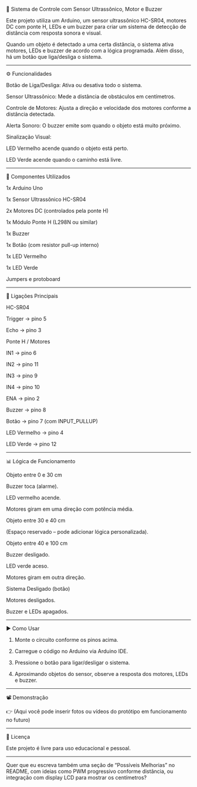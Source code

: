 🚗 Sistema de Controle com Sensor Ultrassônico, Motor e Buzzer

Este projeto utiliza um Arduino, um sensor ultrassônico HC-SR04, motores DC com ponte H, LEDs e um buzzer para criar um sistema de detecção de distância com resposta sonora e visual.

Quando um objeto é detectado a uma certa distância, o sistema ativa motores, LEDs e buzzer de acordo com a lógica programada.
Além disso, há um botão que liga/desliga o sistema.


---

⚙️ Funcionalidades

Botão de Liga/Desliga: Ativa ou desativa todo o sistema.

Sensor Ultrassônico: Mede a distância de obstáculos em centímetros.

Controle de Motores: Ajusta a direção e velocidade dos motores conforme a distância detectada.

Alerta Sonoro: O buzzer emite som quando o objeto está muito próximo.

Sinalização Visual:

LED Vermelho acende quando o objeto está perto.

LED Verde acende quando o caminho está livre.




---

🔧 Componentes Utilizados

1x Arduino Uno

1x Sensor Ultrassônico HC-SR04

2x Motores DC (controlados pela ponte H)

1x Módulo Ponte H (L298N ou similar)

1x Buzzer

1x Botão (com resistor pull-up interno)

1x LED Vermelho

1x LED Verde

Jumpers e protoboard



---

📌 Ligações Principais

HC-SR04

Trigger → pino 5

Echo → pino 3


Ponte H / Motores

IN1 → pino 6

IN2 → pino 11

IN3 → pino 9

IN4 → pino 10

ENA → pino 2


Buzzer → pino 8

Botão → pino 7 (com INPUT_PULLUP)

LED Vermelho → pino 4

LED Verde → pino 12



---

📊 Lógica de Funcionamento

Objeto entre 0 e 30 cm

Buzzer toca (alarme).

LED vermelho acende.

Motores giram em uma direção com potência média.


Objeto entre 30 e 40 cm

(Espaço reservado – pode adicionar lógica personalizada).


Objeto entre 40 e 100 cm

Buzzer desligado.

LED verde aceso.

Motores giram em outra direção.


Sistema Desligado (botão)

Motores desligados.

Buzzer e LEDs apagados.




---

▶️ Como Usar

1. Monte o circuito conforme os pinos acima.


2. Carregue o código no Arduino via Arduino IDE.


3. Pressione o botão para ligar/desligar o sistema.


4. Aproximando objetos do sensor, observe a resposta dos motores, LEDs e buzzer.




---

📽️ Demonstração

👉 (Aqui você pode inserir fotos ou vídeos do protótipo em funcionamento no futuro)


---

📜 Licença

Este projeto é livre para uso educacional e pessoal.


---

Quer que eu escreva também uma seção de “Possíveis Melhorias” no README, com ideias como PWM progressivo conforme distância, ou integração com display LCD para mostrar os centímetros?

